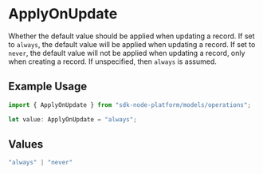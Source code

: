 # ApplyOnUpdate

Whether the default value should be applied when updating a record.
If set to `always`, the default value will be applied when updating a record.
If set to `never`, the default value will not be applied when updating a record,
only when creating a record.
If unspecified, then `always` is assumed.


## Example Usage

```typescript
import { ApplyOnUpdate } from "sdk-node-platform/models/operations";

let value: ApplyOnUpdate = "always";
```

## Values

```typescript
"always" | "never"
```
